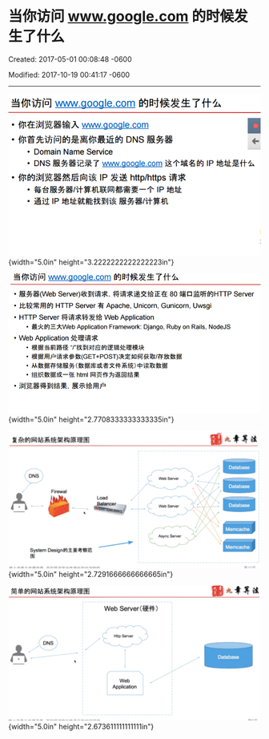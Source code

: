 # 当你访问 www.google.com 的时候发生了什么

Created: 2017-05-01 00:08:48 -0600

Modified: 2017-10-19 00:41:17 -0600

---

![](../../media/FrontEnd-Service-Gateway-or-Web-Service^J-LB-当你访问-www.google.com-的时候发生了什么-image1.png){width="5.0in" height="3.2222222222222223in"}



![](../../media/FrontEnd-Service-Gateway-or-Web-Service^J-LB-当你访问-www.google.com-的时候发生了什么-image2.png){width="5.0in" height="2.7708333333333335in"}



![DNS Firewal System Load Balancer Web Server Web Server Async Server Database Database Database Memcache Memcache ](../../media/FrontEnd-Service-Gateway-or-Web-Service^J-LB-当你访问-www.google.com-的时候发生了什么-image3.png){width="5.0in" height="2.7291666666666665in"}



![](../../media/FrontEnd-Service-Gateway-or-Web-Service^J-LB-当你访问-www.google.com-的时候发生了什么-image4.png){width="5.0in" height="2.673611111111111in"}






